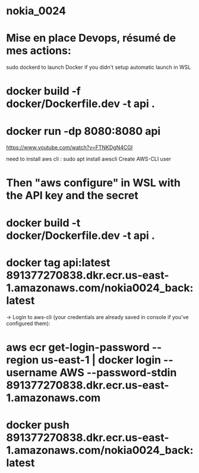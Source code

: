 # nokia_0024

# Mise en place Devops, résumé de mes actions:
sudo dockerd to launch Docker if you didn't setup automatic launch in WSL
# docker build -f docker/Dockerfile.dev -t api .
# docker run -dp 8080:8080 api

https://www.youtube.com/watch?v=FTNKDgN4CGI

need to install aws cli : sudo apt install awscli
Create AWS-CLI user
# Then "aws configure" in WSL with the API key and the secret

# docker build -t docker/Dockerfile.dev -t api .
# docker tag api:latest 891377270838.dkr.ecr.us-east-1.amazonaws.com/nokia0024_back:latest

-> Login to aws-cli (your credentials are already saved in console if you've configured them):
# aws ecr get-login-password --region us-east-1 | docker login --username AWS --password-stdin 891377270838.dkr.ecr.us-east-1.amazonaws.com

# docker push 891377270838.dkr.ecr.us-east-1.amazonaws.com/nokia0024_back:latest

